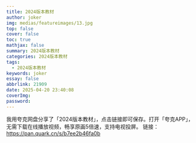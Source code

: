 ```yaml
---
title: 2024版本教材
author: joker
img: medias/featureimages/13.jpg
top: false
cover: false
toc: true
mathjax: false
summary: 2024版本教材
categories: 2024版本教材
tags:
  - 2024版本教材
keywords: joker
essay: false
abbrlink: 21909
date: 2025-04-20 23:40:08
coverImg:
password:
---
```


我用夸克网盘分享了「2024版本教材」，点击链接即可保存。打开「夸克APP」，无需下载在线播放视频，畅享原画5倍速，支持电视投屏。
链接：https://pan.quark.cn/s/b7ee2b46fa0b
